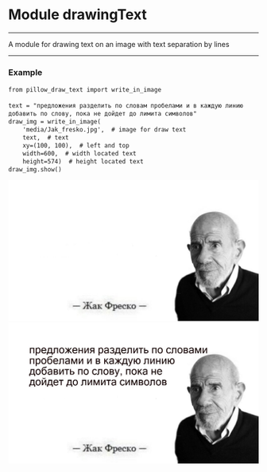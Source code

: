 # Module drawingText
___
A module for drawing text on an image with text separation by lines
___
### Example

```python3
from pillow_draw_text import write_in_image

text = "предложения разделить по словам пробелами и в каждую линию добавить по слову, пока не дойдет до лимита символов"
draw_img = write_in_image(
    'media/Jak_fresko.jpg',  # image for draw text
    text,  # text
    xy=(100, 100),  # left and top
    width=600,  # width located text
    height=574)  # height located text
draw_img.show()
```
![Alt-текст](media/Jak_fresko.jpg "Орк")
![Alt-текст](media/jak_done.jpg "Орк")
